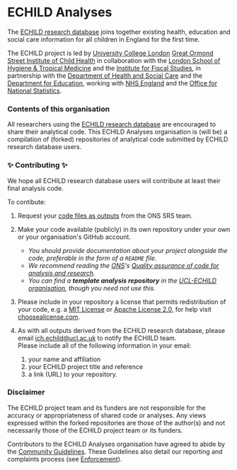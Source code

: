 # ECHILD Analyses

The [ECHILD research database](https://www.echild.ac.uk) 
joins together existing health, education and social care information for all children in England for the first time.

The ECHILD project is led by 
[University College London](https://www.ucl.ac.uk) 
[Great Ormond Street Institute of Child Health](https://www.ucl.ac.uk/child-health) 
in collaboration with the 
[London School of Hygiene & Tropical Medicine](https://www.lshtm.ac.uk/) and the 
[Institute for Fiscal Studies](https://www.ifs.org.uk/), in partnership with the 
[Department of Health and Social Care](https://www.gov.uk/government/organisations/department-of-health-and-social-care) 
and the 
[Department for Education](https://www.gov.uk/government/organisations/department-for-education), 
working with 
[NHS England](https://www.england.nhs.uk/) and the 
[Office for National Statistics](https://www.ons.gov.uk/).

### Contents of this organisation

All researchers using the [ECHILD research database](https://www.echild.ac.uk) are encouraged to share their analytical code. 
This ECHILD Analyses organisation is (will be) a compilation of (forked) repositories of analytical code 
submitted by ECHILD research database users.

### ✨ Contributing ✨

We hope all ECHILD research database users will contribute at least their final analysis code.

To contibute:

1. Request your
[code files as outputs](https://www.ons.gov.uk/aboutus/whatwedo/statistics/requestingstatistics/secureresearchservice/gettingyourresearchoutputsapproved#requesting-outputs) 
from the ONS SRS team.
1. Make your code available (publicly) in its own repository under your own or your organisation's GitHub account.
    * *You should provide documentation about your project alongside the code, preferable in the form of a
    `README` file.*
    * *We recommend reading the [ONS](https://www.ons.gov.uk)'s 
    [Quality assurance of code for analysis and research](https://best-practice-and-impact.github.io/qa-of-code-guidance).*
    * *You can find a **template analysis repository** in the [UCL-ECHILD organisation](https://github.com/UCL-ECHILD), though you
    need not use this.*
1. Please include in your repository a license that permits redistribution of your code, e.g. a
[MIT License](https://choosealicense.com/licenses/mit/) or
[Apache License 2.0](https://choosealicense.com/licenses/apache-2.0/),
for help visit [choosealicense.com](https://choosealicense.com).
1. As with all outputs derived from the ECHILD research database, please email <ich.echild@ucl.ac.uk> to notify
the ECHIILD team. <br/>Please include all of the following information in your email:

    1. your name and affiliation
    1. your ECHILD project title and reference
    1. a link (URL) to your repository.

### Disclaimer

The ECHILD project team and its funders are not responsible for the accuracy or 
appropriateness of shared code or analyses. Any views expressed within the forked repositories 
are those of the author(s) and not necessarily those of the ECHILD project team or its funders.

Contributors to the ECHILD Analyses organisation have agreed to abide by the
[Community Guidelines](https://github.com/UCL-ECHILD/.github/blob/main/CODE_OF_CONDUCT.md). These Guidelines also detail our 
reporting and complaints process (see [Enforcement](https://github.com/UCL-ECHILD/.github/blob/main/CODE_OF_CONDUCT.md#enforcement)).
